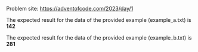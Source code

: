 Problem site: https://adventofcode.com/2023/day/1

The expected result for the data of the provided example (example_a.txt) is **142**

The expected result for the data of the provided example (example_b.txt) is **281**